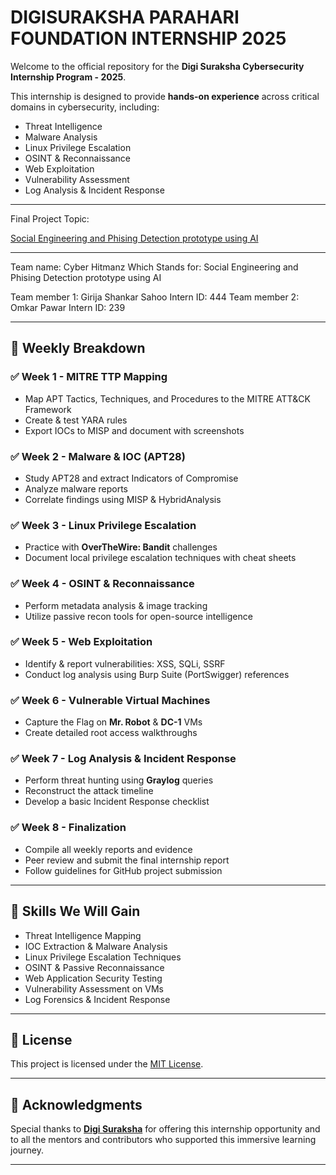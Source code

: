 # DIGISURAKSHA PARAHARI FOUNDATION INTERNSHIP 2025

Welcome to the official repository for the **Digi Suraksha Cybersecurity Internship Program - 2025**.

This internship is designed to provide **hands-on experience** across critical domains in cybersecurity, including:

* Threat Intelligence
* Malware Analysis
* Linux Privilege Escalation
* OSINT & Reconnaissance
* Web Exploitation
* Vulnerability Assessment
* Log Analysis & Incident Response

---

Final Project Topic:

[Social Engineering and Phising Detection prototype using AI](https://github.com/GirijaShankar69/Cybersecurity-Internship-Program-2025/tree/4fca53291a6b7cebbebb2a319c975d0274b17f67/Projects/AI%20in%20social%20engineering%20and%20phishing%20campaigns)

---

Team name: Cyber Hitmanz
Which Stands for: Social Engineering and Phising Detection prototype using AI

Team member 1: Girija Shankar Sahoo
Intern ID: 444
Team member 2: Omkar Pawar
Intern ID: 239


---

## 📅 Weekly Breakdown

### ✅ Week 1 - MITRE TTP Mapping

* Map APT Tactics, Techniques, and Procedures to the MITRE ATT\&CK Framework
* Create & test YARA rules
* Export IOCs to MISP and document with screenshots

### ✅ Week 2 - Malware & IOC (APT28)

* Study APT28 and extract Indicators of Compromise
* Analyze malware reports
* Correlate findings using MISP & HybridAnalysis

### ✅ Week 3 - Linux Privilege Escalation

* Practice with **OverTheWire: Bandit** challenges
* Document local privilege escalation techniques with cheat sheets

### ✅ Week 4 - OSINT & Reconnaissance

* Perform metadata analysis & image tracking
* Utilize passive recon tools for open-source intelligence

### ✅ Week 5 - Web Exploitation

* Identify & report vulnerabilities: XSS, SQLi, SSRF
* Conduct log analysis using Burp Suite (PortSwigger) references

### ✅ Week 6 - Vulnerable Virtual Machines

* Capture the Flag on **Mr. Robot** & **DC-1** VMs
* Create detailed root access walkthroughs

### ✅ Week 7 - Log Analysis & Incident Response

* Perform threat hunting using **Graylog** queries
* Reconstruct the attack timeline
* Develop a basic Incident Response checklist

### ✅ Week 8 - Finalization

* Compile all weekly reports and evidence
* Peer review and submit the final internship report
* Follow guidelines for GitHub project submission

---

## 🧠 Skills We Will Gain

* Threat Intelligence Mapping
* IOC Extraction & Malware Analysis
* Linux Privilege Escalation Techniques
* OSINT & Passive Reconnaissance
* Web Application Security Testing
* Vulnerability Assessment on VMs
* Log Forensics & Incident Response

---

## 📄 License

This project is licensed under the [MIT License](https://github.com/GirijaShankar69/Cybersecurity-Internship-Program-2025/blob/main/LICENSE).

---

## 🙏 Acknowledgments

Special thanks to [**Digi Suraksha**](https://www.linkedin.com/company/digisuraksha-parhari-foundation) for offering this internship opportunity and to all the mentors and contributors who supported this immersive learning journey.

---
